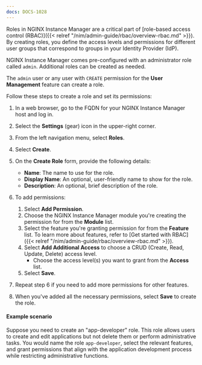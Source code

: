 ```yaml
---
docs: DOCS-1028
---
```


Roles in NGINX Instance Manager are a critical part of [role-based access control (RBAC)]({{< relref "/nim/admin-guide/rbac/overview-rbac.md" >}}). By creating roles, you define the access levels and permissions for different user groups that correspond to groups in your Identity Provider (IdP).

NGINX Instance Manager comes pre-configured with an administrator role called `admin`. Additional roles can be created as needed.

The `admin` user or any user with `CREATE` permission for the **User Management** feature can create a role.

Follow these steps to create a role and set its permissions:

1. In a web browser, go to the FQDN for your NGINX Instance Manager host and log in.
1. Select the **Settings** (gear) icon in the upper-right corner.
1. From the left navigation menu, select **Roles**.
1. Select **Create**.
1. On the **Create Role** form, provide the following details:

   - **Name**: The name to use for the role.
   - **Display Name**: An optional, user-friendly name to show for the role.
   - **Description**: An optional, brief description of the role.

1. To add permissions:

   1. Select **Add Permission**.
   2. Choose the NGINX Instance Manager module you're creating the permission for from the **Module** list.
   3. Select the feature you're granting permission for from the **Feature** list. To learn more about features, refer to [Get started with RBAC]({{< relref "/nim/admin-guide/rbac/overview-rbac.md" >}}).
   4. Select **Add Additional Access** to choose a CRUD (Create, Read, Update, Delete) access level.
      - Choose the access level(s) you want to grant from the **Access** list.
   5. Select **Save**.

1. Repeat step 6 if you need to add more permissions for other features.
1. When you've added all the necessary permissions, select **Save** to create the role.

#### Example scenario

Suppose you need to create an "app-developer" role. This role allows users to create and edit applications but not delete them or perform administrative tasks. You would name the role `app-developer`, select the relevant features, and grant permissions that align with the application development process while restricting administrative functions.
